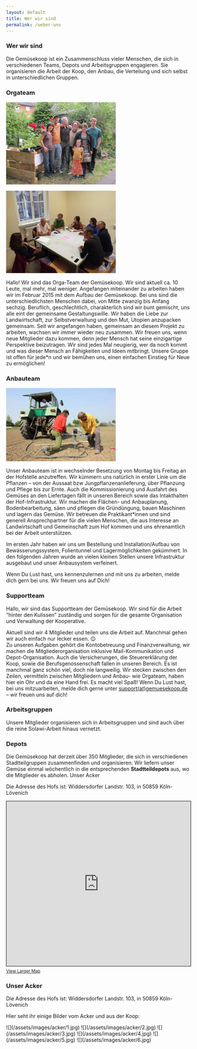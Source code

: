 ```yaml
---
layout: default
title: Wer wir sind
permalink: /ueber-uns
---
```


### Wer wir sind

Die Gemüsekoop ist ein Zusammenschluss vieler Menschen, die sich in verschiedenen Teams, Depots und Arbeitsgruppen engagieren. Sie organisieren die Arbeit der Koop, den Anbau, die Verteilung und sich selbst in unterschiedlichen Gruppen.

### Orgateam
![Orgateam bei einer Sitzung](/assets/images/infoveranstaltung.jpg)

![Unsere erste Infoveranstaltung!](/assets/images/orgateam-sitzung.jpg)

Hallo! Wir sind das Orga-Team der Gemüsekoop. Wir sind aktuell ca. 10 Leute, mal mehr, mal weniger. Angefangen miteinander zu arbeiten haben wir im Februar 2015 mit dem Aufbau der Gemüsekoop. Bei uns sind die unterschiedlichsten Menschen dabei, von Mitte zwanzig bis Anfang sechzig. Beruflich, geschlechtlich, charakterlich sind wir bunt gemischt, uns alle eint der gemeinsame Gestaltungswille. Wir haben die Liebe zur Landwirtschaft, zur Selbstverwaltung und den Mut, Utopien anzupacken gemeinsam. Seit wir angefangen haben, gemeinsam an diesem Projekt zu arbeiten, wachsen wir immer wieder neu zusammen. Wir freuen uns, wenn neue Mitglieder dazu kommen, denn jeder Mensch hat seine einzigartige Perspektive beizutragen. Wir sind jedes Mal neugierig, wer da noch kommt und was dieser Mensch an Fähigkeiten und Ideen mitbringt. Unsere Gruppe ist offen für jede*n und wir bemühen uns, einen einfachen Einstieg für Neue zu ermöglichen!

### Anbauteam
![Anbauteam bei der Arbeit](/assets/images/anbauteam300x200.jpg)

Unser Anbauteam ist in wechselnder Besetzung von Montag bis Freitag an der Hofstelle anzutreffen. Wir kümmern uns natürlich in erster Linie um die Pflanzen – von der Aussaat bzw Jungpflanzenanlieferung, über Pflanzung und Pflege bis zur Ernte. Auch die Kommissionierung und Ausfahrt des Gemüses an den Liefertagen fällt in unseren Bereich sowie das Intakthalten der Hof-Infrastruktur. Wir machen die Flächen- und Anbauplanung, Bodenbearbeitung, säen und pflegen die Gründüngung, bauen Maschinen und lagern das Gemüse. Wir betreuen die Praktikant*innen und sind generell Ansprechpartner für die vielen Menschen, die aus Interesse an Landwirtschaft und Gemeinschaft zum Hof kommen und uns ehrenamtlich bei der Arbeit unterstützen. 

Im ersten Jahr haben wir uns um Bestellung und Installation/Aufbau von Bewässerungssystem, Folientunnel und Lagermöglichkeiten gekümmert. In den folgenden Jahren wurde an vielen kleinen Stellen unsere Infrastruktur ausgebaut und unser Anbausystem verfeinert.

Wenn Du Lust hast, uns kennenzulernen und mit uns zu arbeiten, melde dich gern bei uns. Wir freuen uns auf Dich!

### Supportteam

Hallo, wir sind das Supportteam der Gemüsekoop. Wir sind für die Arbeit “hinter den Kulissen” zuständig und sorgen für die gesamte Organisation und Verwaltung der Kooperative.

Aktuell sind wir 4 Mitglieder und teilen uns die Arbeit auf. Manchmal gehen wir auch einfach nur lecker essen. 😉  
Zu unseren Aufgaben gehört die Kontobetreuung und Finanzverwaltung, wir machen die Mitgliederorganisation inklusive Mail-Kommunikation und Depot-Organisation. Auch die Versicherungen, die Steuererklärung der Koop, sowie die Berufsgenossenschaft fallen in unseren Bereich. Es ist manchmal ganz schön viel, doch nie langweilig. Wir stecken zwischen den Zeilen, vermitteln zwischen Mitgliedern und Anbau- wie Orgateam, haben hier ein Ohr und da eine Hand frei. Es macht viel Spaß! Wenn Du Lust hast, bei uns mitzuarbeiten, melde dich gerne unter [support(at)gemuesekoop.de](mailto:support(at)gemuesekoop.de) – wir freuen uns auf dich!

### Arbeitsgruppen

Unsere Mitglieder organisieren sich in Arbeitsgruppen und sind auch über die reine Solawi-Arbeit hinaus vernetzt.

### Depots

Die Gemüsekoop hat derzeit über 350 Mitglieder, die sich in verschiedenen Stadtteilgruppen zusammenfinden und organisieren. Wir liefern unser Gemüse einmal wöchentlich in die entsprechenden **Stadtteildepots** aus, wo die Mitglieder es abholen.
Unser Acker

Die Adresse des Hofs ist: Widdersdorfer Landstr. 103, in 50859 Köln-Lövenich

<iframe width="100%" height="450" frameborder="0" scrolling="no" marginheight="0" marginwidth="0" src="https://www.openstreetmap.org/export/embed.html?bbox=6.826535761356355%2C50.95548355451079%2C6.82915359735489%2C50.95717818023661&amp;layer=mapnik" style="border: 1px solid black"></iframe><br/><small><a href="https://www.openstreetmap.org/#map=19/50.95633/6.82784">View Larger Map</a></small>

### Unser Acker
Die Adresse des Hofs ist: Widdersdorfer Landstr. 103, in 50859 Köln-Lövenich

Hier seht ihr einige Bilder vom Acker und aus der Koop:
<div class="grid" markdown=1>
![](/assets/images/acker/1.jpg)
![](/assets/images/acker/2.jpg)
![](/assets/images/acker/3.jpg)
![](/assets/images/acker/4.jpg)
![](/assets/images/acker/5.jpg)
![](/assets/images/acker/6.jpg)
</div>